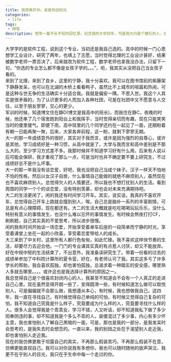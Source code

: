 ```yaml
---
title: 我想离开你，亲爱的旧时光
categories:
 - life
tags:
 - 随笔
description: 想写一篇不长不短的回忆录，纪念我的大学四年，可是我大约是个健忘的人，总会忘记很多事
---
```


大学学的是软件工程，说到这个专业，当初还是我自己选的。高中的时候一门心思想学工业设计，研究了两年，也填上了志愿，当时觉得北理的工业设计甚好，结果被数学老师一票否决了，后来就改为软件工程，数学老师也拿我没办法，只留下一句，“你选的专业怎么都不像是女孩子学的。。。”，呃，我其实从没把自己当女孩子看的。  
来到了北理，来到了良乡，这里的宁静，我十分喜欢。我可以在图书馆前的紫藤架下静静发呆，也可以在北湖的木桥上看看鸭子，虽然比不上城市的喧嚣和热闹，可是这种与世无争的生活确实十分适合我。我就是偏安一隅，不思入世。我这个人其实是很矛盾的，为了认识更多的人而加入各种社团，可是在社团中又不愿意与人交往，以至于朋友寥寥，交心的更少。  
军训的时候，知道博文住在静D(博文是我高中的班长)，而我住在静C，夜晚的时候，他还串了几个宿舍跑到阳台上和我挥手，当时觉得亲切而有趣，现在只能笑笑当时的傻里傻气。即便下雨，高中班里的几个同学还约在一起见了一面，还期盼着有朝一日能再聚一聚，后来，大家各奔前程，这一盼，就剩下寥寥无期。  
大一的那一年成绩意外的很好，其实对于我而言，或许是因为强烈的自尊心，或许是其他，学习成绩好是一种习惯，从高中就是了，大学与我而言和高中差别是不那么大的，至少学习方式差不多。我那时候并不知道学习好有什么用，后来有人说以后可能会保研，我才重视了那么一点，可是当时也并不确定要不要上研究生，不过成绩好总不是什么坏事。  
大一的那一年我没有谈恋爱，好吧，我也没把自己当成个妹子。汉子一样天不怕地不怕的性格，然后以女汉子自居，什么事情自己能做的就绝不麻烦别人，虽然现在也不喜欢麻烦别人。总觉得欠人的人情要还，所以我也不想打扰别人的生活。看到周围的同学一个个的谈恋爱，没有特别羡慕，却也会对未来充满期待吧。  
大二的生活更闲了，闲的我还有时间学习开车。其实，说实话，我真的不喜欢开车，总觉得自己开车上路就会撞到别人，唉，自己总是脑补一系列的丰富剧情，可总是有点心理障碍，现在都还有。大二的生活大概就是吃吃喝喝玩玩乐乐，没什么特别有意义的事情发生，也没什么难以忘怀的事情发生。有时候会熬夜打打CF，刷刷题，自己其实真的不爱思考，所以进步很慢。  
闲的我有时间开始谈一场恋爱，开始享受着单车后座的一段简单而宁静的时光，享受着课堂上坐在一起的小欣喜，享受着恋爱带给人的成长。  
大三来到了中关村，这里所有人都行色匆匆，如此忙碌。我不喜欢这样快节奏的生活，却要尽力去迎合他。一门门的专业课其实真的有点惹人讨厌，却又不能放弃。好在中规中矩的生活结束了，不出意外，我准备读研究生了。带着一份看的过去的成绩单参加了中科院计算所的夏令营，好在，有老师认可了我。其实这多亏了许多学长的帮助，我会喜欢孤独，却也害怕孤独，总渴求着一种踏实的安全感，哪里熟人多就去哪里。。。。或许这也是我选择计算所的原因之一。  
我总觉得自己是个很喜欢封闭内心的人，我甚至不知道会不会有一个人真正的走进自己心里。现在虽然变得开朗一些了，变得圆滑一些，有时候知道怎么做可以取悦别人，可是偏偏就不会那么做，我想遵从本心，有时候，我也想做我自己。这四年，我一直在寻找自己，有时候觉得自己单纯的可怕，有时候又觉得自己复杂的可怕，我不知道自己究竟是什么样子，究竟要成为什么样的人，究竟要寻找什么样的人。很多人会觉得我是个乖乖女，学习不错，人又听话，却不知道我私下做了多少阳奉阴违的事，却不知道我是个多么不乖的人，装傻混过了多少事，内心有多少坏主意，我也害怕别人了解自己黑暗的一面，可是，那也是我的一部分，是我发呆时会思考的，是我失去时会想念的。一直以来，我的别扭之处在于渴望别人走近我，却也害怕别人走近我。  
现在的我仿佛更敢于坦露自己的真实，不再那么假装乖巧，不再那么假装不在意，仿佛更能直视自己。我可以对你说我有多想你，我也可以随时随地的放声哭泣，我更不在乎别人的目光，我只在乎生命中每一个走过的你。
